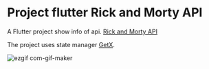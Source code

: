 # Project flutter Rick and Morty API

A Flutter project show info of api. [Rick and Morty API](https://rickandmortyapi.com/)

The project uses state manager [GetX](https://pub.dev/packages/get#about-get).

![ezgif com-gif-maker](https://user-images.githubusercontent.com/11095781/155903885-f6890f0d-7b65-4897-b7de-17268cf110c5.gif)
